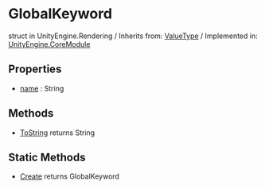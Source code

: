 # GlobalKeyword
struct in UnityEngine.Rendering
 / Inherits from: <a href="https://docs.unity3d.com/6000.0/Documentation/ScriptReference/ValueType.html">ValueType</a> / Implemented in: <a href="https://docs.unity3d.com/6000.0/Documentation/ScriptReference/UnityEngine.CoreModule.html">UnityEngine.CoreModule</a>

## Properties
- <a href="https://docs.unity3d.com/6000.0/Documentation/ScriptReference/GlobalKeyword-name.html">name</a> : String

## Methods
- <a href="https://docs.unity3d.com/6000.0/Documentation/ScriptReference/GlobalKeyword.ToString.html">ToString</a> returns String

## Static Methods
- <a href="https://docs.unity3d.com/6000.0/Documentation/ScriptReference/GlobalKeyword.Create.html">Create</a> returns GlobalKeyword
